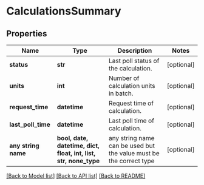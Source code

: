 # CalculationsSummary


## Properties
Name | Type | Description | Notes
------------ | ------------- | ------------- | -------------
**status** | **str** | Last poll status of the calculation. | [optional] 
**units** | **int** | Number of calculation units in batch. | [optional] 
**request_time** | **datetime** | Request time of calculation. | [optional] 
**last_poll_time** | **datetime** | Last poll time of calculation. | [optional] 
**any string name** | **bool, date, datetime, dict, float, int, list, str, none_type** | any string name can be used but the value must be the correct type | [optional]

[[Back to Model list]](../README.md#documentation-for-models) [[Back to API list]](../README.md#documentation-for-api-endpoints) [[Back to README]](../README.md)


